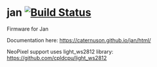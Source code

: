 # jan [![Build Status](https://travis-ci.com/caternuson/jan.svg?branch=master)](https://travis-ci.com/caternuson/jan)
Firmware for Jan

Documentation here:
https://caternuson.github.io/jan/html/

NeoPixel support uses light_ws2812 library:
https://github.com/cpldcpu/light_ws2812